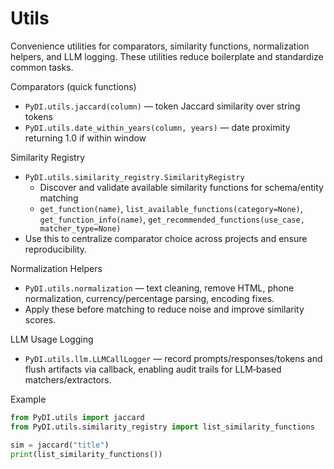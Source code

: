 # Utils

Convenience utilities for comparators, similarity functions, normalization helpers, and LLM logging. These utilities reduce boilerplate and standardize common tasks.

Comparators (quick functions)
- `PyDI.utils.jaccard(column)` — token Jaccard similarity over string tokens
- `PyDI.utils.date_within_years(column, years)` — date proximity returning 1.0 if within window

Similarity Registry
- `PyDI.utils.similarity_registry.SimilarityRegistry`
  - Discover and validate available similarity functions for schema/entity matching
  - `get_function(name)`, `list_available_functions(category=None)`, `get_function_info(name)`, `get_recommended_functions(use_case, matcher_type=None)`
- Use this to centralize comparator choice across projects and ensure reproducibility.

Normalization Helpers
- `PyDI.utils.normalization` — text cleaning, remove HTML, phone normalization, currency/percentage parsing, encoding fixes.
- Apply these before matching to reduce noise and improve similarity scores.

LLM Usage Logging
- `PyDI.utils.llm.LLMCallLogger` — record prompts/responses/tokens and flush artifacts via callback, enabling audit trails for LLM‑based matchers/extractors.

Example
```python
from PyDI.utils import jaccard
from PyDI.utils.similarity_registry import list_similarity_functions

sim = jaccard("title")
print(list_similarity_functions())
```
